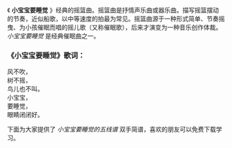 

《 **小宝宝要睡觉**
》经典的摇篮曲。摇篮曲是抒情声乐曲或器乐曲。描写摇篮摆动的节奏，近似船歌，以中等速度的拍最为常见。摇篮曲源于一种形式简单、节奏摇曳、为小孩催眠而唱的摇儿歌（又称催眠歌），后来才演变为一种音乐创作体裁。
_小宝宝要睡觉_ 是经典催眠曲之一。

### 《小宝宝要睡觉》歌词：

风不吹，  
树不摇，  
鸟儿也不叫。  
小宝宝，  
要睡觉，  
眼睛闭闭好。  
  
下面为大家提供了 _小宝宝要睡觉的五线谱_ 双手简谱，喜欢的朋友可以免费下载学习。

